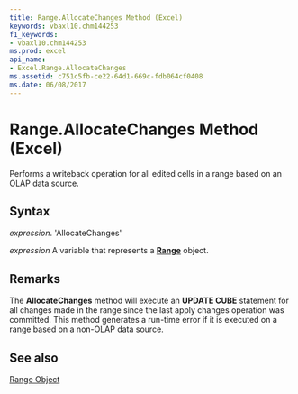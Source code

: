 ```yaml
---
title: Range.AllocateChanges Method (Excel)
keywords: vbaxl10.chm144253
f1_keywords:
- vbaxl10.chm144253
ms.prod: excel
api_name:
- Excel.Range.AllocateChanges
ms.assetid: c751c5fb-ce22-64d1-669c-fdb064cf0408
ms.date: 06/08/2017
---
```



# Range.AllocateChanges Method (Excel)

Performs a writeback operation for all edited cells in a range based on an OLAP data source.


## Syntax

 _expression_. 'AllocateChanges'

 _expression_ A variable that represents a **[Range](Excel.Range(objec).md)** object.


## Remarks

The  **AllocateChanges** method will execute an **UPDATE CUBE** statement for all changes made in the range since the last apply changes operation was committed. This method generates a run-time error if it is executed on a range based on a non-OLAP data source.


## See also


[Range Object](Excel.Range(objec).md)


